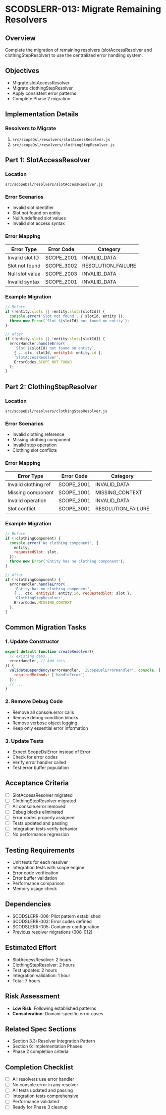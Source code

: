 # SCODSLERR-013: Migrate Remaining Resolvers

## Overview

Complete the migration of remaining resolvers (slotAccessResolver and clothingStepResolver) to use the centralized error handling system.

## Objectives

- Migrate slotAccessResolver
- Migrate clothingStepResolver
- Apply consistent error patterns
- Complete Phase 2 migration

## Implementation Details

### Resolvers to Migrate

1. `src/scopeDsl/resolvers/slotAccessResolver.js`
2. `src/scopeDsl/resolvers/clothingStepResolver.js`

## Part 1: SlotAccessResolver

### Location

`src/scopeDsl/resolvers/slotAccessResolver.js`

### Error Scenarios

- Invalid slot identifier
- Slot not found on entity
- Null/undefined slot values
- Invalid slot access syntax

### Error Mapping

| Error Type      | Error Code | Category           |
| --------------- | ---------- | ------------------ |
| Invalid slot ID | SCOPE_2001 | INVALID_DATA       |
| Slot not found  | SCOPE_3002 | RESOLUTION_FAILURE |
| Null slot value | SCOPE_2003 | INVALID_DATA       |
| Invalid syntax  | SCOPE_2001 | INVALID_DATA       |

### Example Migration

```javascript
// Before
if (!entity.slots || !entity.slots[slotId]) {
  console.error('Slot not found', { slotId, entity });
  throw new Error(`Slot ${slotId} not found on entity`);
}

// After
if (!entity.slots || !entity.slots[slotId]) {
  errorHandler.handleError(
    `Slot ${slotId} not found on entity`,
    { ...ctx, slotId, entityId: entity.id },
    'SlotAccessResolver',
    ErrorCodes.SCOPE_NOT_FOUND
  );
}
```

## Part 2: ClothingStepResolver

### Location

`src/scopeDsl/resolvers/clothingStepResolver.js`

### Error Scenarios

- Invalid clothing reference
- Missing clothing component
- Invalid step operation
- Clothing slot conflicts

### Error Mapping

| Error Type           | Error Code | Category           |
| -------------------- | ---------- | ------------------ |
| Invalid clothing ref | SCOPE_2001 | INVALID_DATA       |
| Missing component    | SCOPE_1001 | MISSING_CONTEXT    |
| Invalid operation    | SCOPE_2001 | INVALID_DATA       |
| Slot conflict        | SCOPE_3001 | RESOLUTION_FAILURE |

### Example Migration

```javascript
// Before
if (!clothingComponent) {
  console.error('No clothing component', {
    entity,
    requestedSlot: slot,
  });
  throw new Error('Entity has no clothing component');
}

// After
if (!clothingComponent) {
  errorHandler.handleError(
    'Entity has no clothing component',
    { ...ctx, entityId: entity.id, requestedSlot: slot },
    'ClothingStepResolver',
    ErrorCodes.MISSING_CONTEXT
  );
}
```

## Common Migration Tasks

### 1. Update Constructor

```javascript
export default function createResolver({
  // existing deps...
  errorHandler, // Add this
}) {
  validateDependency(errorHandler, 'IScopeDslErrorHandler', console, {
    requiredMethods: ['handleError'],
  });
  // ...
}
```

### 2. Remove Debug Code

- Remove all console.error calls
- Remove debug condition blocks
- Remove verbose object logging
- Keep only essential error information

### 3. Update Tests

- Expect ScopeDslError instead of Error
- Check for error codes
- Verify error handler called
- Test error buffer population

## Acceptance Criteria

- [ ] SlotAccessResolver migrated
- [ ] ClothingStepResolver migrated
- [ ] All console.error removed
- [ ] Debug blocks eliminated
- [ ] Error codes properly assigned
- [ ] Tests updated and passing
- [ ] Integration tests verify behavior
- [ ] No performance regression

## Testing Requirements

- Unit tests for each resolver
- Integration tests with scope engine
- Error code verification
- Error buffer validation
- Performance comparison
- Memory usage check

## Dependencies

- SCODSLERR-006: Pilot pattern established
- SCODSLERR-003: Error codes defined
- SCODSLERR-005: Container configuration
- Previous resolver migrations (008-012)

## Estimated Effort

- SlotAccessResolver: 2 hours
- ClothingStepResolver: 2 hours
- Test updates: 2 hours
- Integration validation: 1 hour
- Total: 7 hours

## Risk Assessment

- **Low Risk**: Following established patterns
- **Consideration**: Domain-specific error cases

## Related Spec Sections

- Section 3.3: Resolver Integration Pattern
- Section 6: Implementation Phases
- Phase 2 completion criteria

## Completion Checklist

- [ ] All resolvers use error handler
- [ ] No console.error in any resolver
- [ ] All tests updated and passing
- [ ] Integration tests comprehensive
- [ ] Performance validated
- [ ] Ready for Phase 3 cleanup
